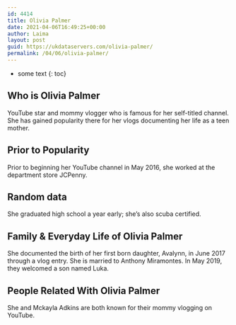```yaml
---
id: 4414
title: Olivia Palmer
date: 2021-04-06T16:49:25+00:00
author: Laima
layout: post
guid: https://ukdataservers.com/olivia-palmer/
permalink: /04/06/olivia-palmer/
---
```


* some text
{: toc}


## Who is Olivia Palmer
                  
                  
                  
YouTube star and mommy vlogger who is famous for her self-titled channel. She has gained popularity there for her vlogs documenting her life as a teen mother. 
                  
              
            
              
            
                
                
                
## Prior to Popularity
                  
                  
                  
Prior to beginning her YouTube channel in May 2016, she worked at the department store JCPenny. 
                  
              
            
              
            
                
                
                
## Random data
                  
                  
                  
She graduated high school a year early; she&#8217;s also scuba certified. 
                  
              
            
              
            
                
                
                
## Family & Everyday Life of Olivia Palmer
                  
                  
                  
She documented the birth of her first born daughter, Avalynn, in June 2017 through a vlog entry. She is married to Anthony Miramontes. In May 2019, they welcomed a son named Luka.
                  
              
            
              
            
                
                
                
## People Related With Olivia Palmer
                  
                  
                  
She and Mckayla Adkins are both known for their mommy vlogging on YouTube. 
                  
              
            
              
            
                
              
            
              
              
            
            
              
            
          
          
          